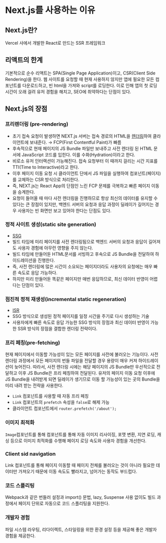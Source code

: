 # Next.js를 사용하는 이유

## Next.js란?

Vercel 사에서 개발한 React로 만드는 SSR 프레임워크

## 리액트의 한계

기본적으로 순수 리액트는 SPA(Single Page Application)이고, CSR(Client Side Rendering)을 한다.
웹 사이트를 요청할 때 현재 사용하지 않지만 앱에 필요한 모든 컴포넌트를 다운로드하고, 빈 html을 가져와 script를 로딩한다.
이로 인해 앱의 첫 로딩 시간이 오래 걸려 유저 경험을 해치고, SEO에 취약하다는 단점이 있다.

## Next.js의 장점

### 프리렌더링 (pre-rendering)

- 초기 접속 요청이 발생하면 NEXT.js 서버는 접속 경로의 HTML을 [렌더링](../computer-science/rendering/렌더링%20방식.md)하여 클라이언트에 보내준다.
  → FCP(First Contentful Paint)가 빠름
- 후속적으로 현재 페이지의 JS Bundle 파일만 보내주고 사전 렌더링 된 HTML 문서에 JavaScript 코드를 입힌다.
  이를 수화(Hydration)이라고 한다.
- 비로소 유저 인터랙션이 가능해진다. 접속 요청부터 이 때까지 걸리는 시간 지표를 TTI(Time to Interactive)라고 한다.
- 이후 페이지 이동 요청 시 클라이언트 단에서 JS 파일을 실행하여 컴포넌트(페이지)를 교체하는 CSR 방식으로 처리한다.
- 즉, NEXT.js는 React App의 단점인 느린 FCP 문제를 극복하고 빠른 페이지 이동을 승계한다.
- 요청이 들어올 때 마다 사전 렌더링을 진행하므로 항상 최신의 데이터를 유지할 수 있다는 큰 장점이 있지만, 백엔드 서버의 요청과 응답 과정이 딜레이가 길어지는 경우 사용자는 빈 화면만 보고 있어야 한다는 단점도 있다.

### 정적 사이트 생성(static site generation)

- [SSG](../computer-science/rendering/렌더링%20방식.md#3-정적-사이트-생성-ssg)
- 빌드 타임에 미리 페이지를 사전 렌더링됨으로 백엔드 서버의 요청과 응답이 길어져도 사용자 경험에 아무런 영향을 주지 않는다.
- 빌드 타임에 만들어둔 HTML문서를 서빙하고 후속으로 JS Bundle을 전달하여 하이드레이션을 진행한다.
- 즉, 사전 렌더링에 많은 시간이 소요되는 페이지더라도 사용자의 요청에는 매우 빠른 속도로 응답 가능하다.
- 하지만 미리 만들어둔 똑같은 페이지만 매번 응답하므로, 최신 데이터 반영이 어렵다는 단점이 있다.

### 점진적 정적 재생성(incremental static regeneration)

- [ISR](../computer-science/rendering/렌더링%20방식.md#4-점진적-정적-재생성-isr)
- SSG 방식으로 생성된 정적 페이지를 일정 시간을 주기로 다시 생성하는 기술
- 사용자에게 빠른 속도로 응답 가능한 SSG 방식의 장점과 최신 데이터 반영이 가능한 SSR 방식의 장점을 결합한 렌더링 전략이다.

### 프리 페칭(pre-fetching)

현재 페이지에서 이동할 가능성이 있는 모든 페이지를 사전에 불러오는 기능이다.
사전 렌더링 과정에서 모든 페이지의 번들 파일을 전달할 경우 용량이 매우 커져 하이드레이션이 늦어진다.
따라서, 사전 렌더링 시에는 해당 페이지의 JS Bundle만 우선적으로 전달하고 이후 JS Bundle은 프리 페칭하여 전달된다.
유저의 페이지 이동 요청 이후에 JS Bundle을 내려받게 되면 딜레이가 생기므로 이동 할 가능성이 있는 곳의 Bundle을 미리 내려 받는 전략을 사용한다.

- `Link` 컴포넌트를 사용할 때 자동 프리 페칭
- `Link` 컴포넌트의 `prefetch` 속성을 `false`로 해제 가능
- 클라이언트 컴포넌트에서 `router.prefetch('/about');`

### 이미지 최적화

`Image`컴포넌트를 통해 컴포넌트를 통해 자동 이미지 리사이징, 포맷 변환, 지연 로딩, 캐싱 등으로 이미지 최적화를 수행해 페이지 로딩 속도와 사용자 경험을 개선한다.

### Client sid navigation

Link 컴포넌트를 통해 페이지 이동할 때 페이지 전체를 불러오는 것이 아니라 필요한 데이터만 가져오기 때문에 이동 속도도 빨라지고, 넘어가는 동작도 부드럽다.

### 코드 스플리팅

Webpack과 같은 번들러 설정과 import() 문법, lazy, Suspense 사용 없이도 빌드 과정에서 페이지 단위로 자동으로 코드 스플리팅을 지원한다.

### 개발자 경험

파일 시스템 라우팅, 리다이렉트, 스타일링을 위한 환경 설정 등을 제공해 좋은 개발자 경험을 제공한다.

